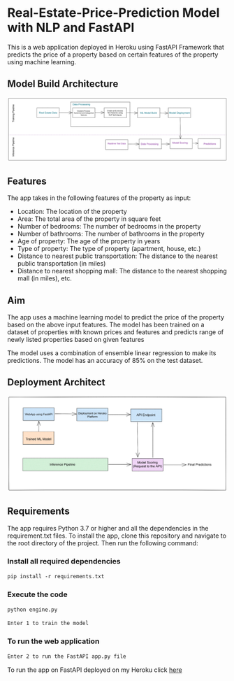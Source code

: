 # Real-Estate-Price-Prediction Model with NLP and FastAPI
This is a web application deployed in Heroku using FastAPI Framework that predicts the price of a property based on certain features of the property using machine learning. 

## Model Build Architecture
![Screenshot](https://github.com/chizeni24/ML-Property-Price-Predictions/blob/main/Deployment%20Approach.png)

## Features
The app takes in the following features of the property as input:

- Location: The location of the property
- Area: The total area of the property in square feet
- Number of bedrooms: The number of bedrooms in the property
- Number of bathrooms: The number of bathrooms in the property
- Age of property: The age of the property in years
- Type of property: The type of property (apartment, house, etc.)
- Distance to nearest public transportation: The distance to the nearest public transportation (in miles)
- Distance to nearest shopping mall: The distance to the nearest shopping mall (in miles), etc.

## Aim
The app uses a machine learning model to predict the price of the property based on the above input features. The model has been trained on a dataset of properties with known prices and features and predicts range of newly listed properties based on given features 

The model uses a combination of ensemble linear regression to make its predictions. The model has an accuracy of 85% on the test dataset.

## Deployment Architect 
![Screenshot](https://github.com/chizeni24/ML-Property-Price-Predictions/blob/main/Deployment%20Architecture.png)
## Requirements
The app requires Python 3.7 or higher and all the dependencies in the requirement.txt files.
To install the app, clone this repository and navigate to the root directory of the project. Then run the following command:

### Install all required dependencies
``` markdown
pip install -r requirements.txt
```

### Execute the code
``` markdown
python engine.py 
```
```markdown 
Enter 1 to train the model
```
### To run the web application

```markdown
Enter 2 to run the FastAPI app.py file 
```

To run the app on FastAPI deployed on my Heroku click [here](https://property-price-predicting-app.herokuapp.com/docs#/default/predict_price_predict_post)  
